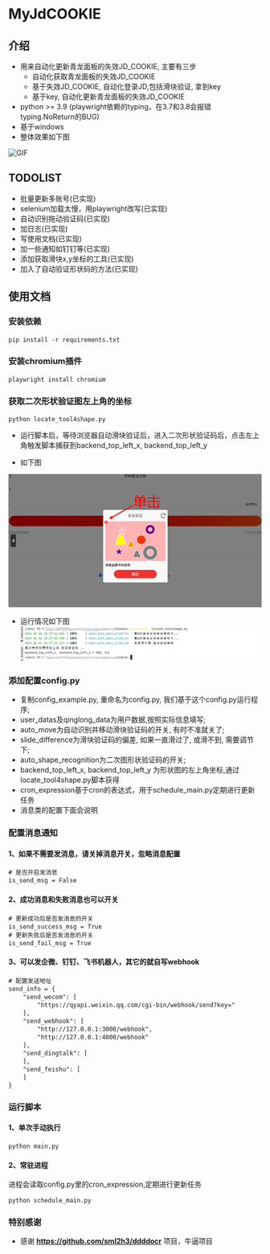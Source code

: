 # MyJdCOOKIE

## 介绍
- 用来自动化更新青龙面板的失效JD_COOKIE, 主要有三步
    - 自动化获取青龙面板的失效JD_COOKIE
    - 基于失效JD_COOKIE, 自动化登录JD,包括滑块验证, 拿到key
    - 基于key, 自动化更新青龙面板的失效JD_COOKIE
- python >= 3.9 (playwright依赖的typing，在3.7和3.8会报错typing.NoReturn的BUG)
- 基于windows
- 整体效果如下图

![GIF](./img/main.gif)


## TODOLIST
- 批量更新多账号(已实现)
- selenium加载太慢，用playwright改写(已实现)
- 自动识别拖动验证码(已实现)
- 加日志(已实现)
- 写使用文档(已实现)
- 加一些通知如钉钉等(已实现)
- 添加获取滑块x,y坐标的工具(已实现)
- 加入了自动验证形状码的方法(已实现)

## 使用文档
### 安装依赖
```commandline
pip install -r requirements.txt
```

### 安装chromium插件
```commandline
playwright install chromium
```

### 获取二次形状验证图左上角的坐标
```commandline
python locate_tool4shape.py
```
- 运行脚本后，等待浏览器自动滑块验证后，进入二次形状验证码后，点击左上角触发脚本捕获到backend_top_left_x, backend_top_left_y

- 如下图

![PNG](./img/sharp_click.png)

- 运行情况如下图
![PNG](./img/run_loate4shape.png)

### 添加配置config.py
- 复制config_example.py, 重命名为config.py, 我们基于这个config.py运行程序;
- user_datas及qinglong_data为用户数据,按照实际信息填写;
- auto_move为自动识别并移动滑块验证码的开关, 有时不准就关了;
- slide_difference为滑块验证码的偏差, 如果一直滑过了, 或滑不到, 需要调节下;
- auto_shape_recognition为二次图形状验证码的开关;
- backend_top_left_x, backend_top_left_y 为形状图的左上角坐标,通过locate_tool4shape.py脚本获得
- cron_expression基于cron的表达式，用于schedule_main.py定期进行更新任务
- 消息类的配置下面会说明


### 配置消息通知
#### 1、如果不需要发消息，请关掉消息开关，忽略消息配置
```commandline
# 是否开启发消息
is_send_msg = False
```
#### 2、成功消息和失败消息也可以开关
```commandline
# 更新成功后是否发消息的开关
is_send_success_msg = True
# 更新失败后是否发消息的开关
is_send_fail_msg = True
```

#### 3、可以发企微、钉钉、飞书机器人，其它的就自写webhook
```commandline
# 配置发送地址
send_info = {
    "send_wecom": [
        "https://qyapi.weixin.qq.com/cgi-bin/webhook/send?key="
    ],
    "send_webhook": [
        "http://127.0.0.1:3000/webhook",
        "http://127.0.0.1:4000/webhook"
    ],
    "send_dingtalk": [
    ],
    "send_feishu": [
    ]
}
```


### 运行脚本
#### 1、单次手动执行
```commandline
python main.py
```

#### 2、常驻进程
进程会读取config.py里的cron_expression,定期进行更新任务
```commandline
python schedule_main.py
```

### 特别感谢
- 感谢 **https://github.com/sml2h3/ddddocr** 项目，牛逼项目